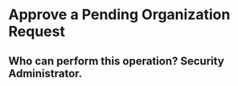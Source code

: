 # Approve a Pending Organization Request
## Who can perform this operation? Security Administrator.

